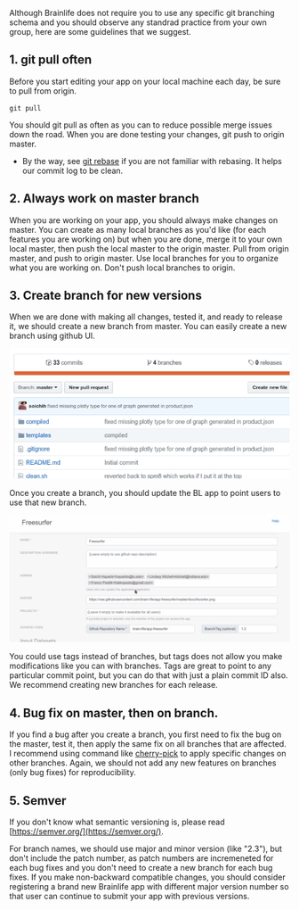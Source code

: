 
Although Brainlife does not require you to use any specific git branching schema and you should observe any standrad practice from your own group, here are some guidelines that we suggest.

## 1. git pull often

Before you start editing your app on your local machine each day, be sure to pull from origin. 

```
git pull
```

You should git pull as often as you can to reduce possible merge issues down the road. When you are done testing your changes, git push to origin master.

* By the way, see [git rebase](https://www.atlassian.com/git/tutorials/merging-vs-rebasing) if you are not familiar with rebasing. It helps our commit log to be clean.

## 2. Always work on master branch

When you are working on your app, you should always make changes on master. You can create as many local branches as you'd like (for each features you are working on) but when you are done, merge it to your own local master, then push the local master to the origin master. Pull from origin master, and push to origin master. Use local branches for you to organize what you are working on. Don't push local branches to origin.

## 3. Create branch for new versions

When we are done with making all changes, tested it, and ready to release it, we should create a new branch from master. You can easily create a new branch using github UI. 

![branch](/img/versioning.branch.gif)

Once you create a branch, you should update the BL app to point users to use that new branch.

![branch](/img/versioning.app.gif)

You could use tags instead of branches, but tags does not allow you make modifications like you can with branches. Tags are great to point to any particular commit point, but you can do that with just a plain commit ID also. We recommend creating new branches for each release.

## 4. Bug fix on master, then on branch.

If you find a bug after you create a branch, you first need to fix the bug on the master, test it, then apply the same fix on all branches that are affected. I recommend using command like [cherry-pick](https://git-scm.com/docs/git-cherry-pick) to apply specific changes on other branches. Again, we should not add any new features on branches (only bug fixes) for reproducibility. 

## 5. Semver

If you don't know what semantic versioning is, please read [https://semver.org/](https://semver.org/).

For branch names, we should use major and minor version (like "2.3"), but don't include the patch number, as patch numbers are incremeneted for each bug fixes and you don't need to create a new branch for each bug fixes. If you make non-backward compatible changes, you should consider registering a brand new Brainlife app with different major version number so that user can continue to submit your app with previous versions.
